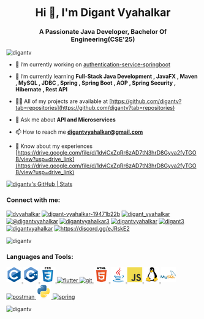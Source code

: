 <h1 align="center">Hi 👋, I'm Digant Vyahalkar</h1>
<h3 align="center">A Passionate Java Developer, Bachelor Of Engineering(CSE'25)</h3> 

<p align="left"> <img src="https://komarev.com/ghpvc/?username=digantv&label=Profile%20views&color=0e75b6&style=flat" alt="digantv" /> </p> 

- 🔭 I’m currently working on [authentication-service-springboot](https://github.com/digantv/authentication-service-springboot)

- 🌱 I’m currently learning **Full-Stack Java Development , JavaFX , Maven , MySQL , JDBC , Spring , Spring Boot , AOP , Spring Security , Hibernate , Rest API**

- 👨‍💻 All of my projects are available at [https://github.com/digantv?tab=repositories](https://github.com/digantv?tab=repositories)

- 💬 Ask me about **API and Microservices**

- 📫 How to reach me **digantvyahalkar@gmail.com**

- 📄 Know about my experiences [https://drive.google.com/file/d/1dviCxZqRr6zAD7tN3hrD8Gyva2fyTGOB/view?usp=drive_link](https://drive.google.com/file/d/1dviCxZqRr6zAD7tN3hrD8Gyva2fyTGOB/view?usp=drive_link)

[![digantv's GitHub | Stats](https://stats.quine.sh/digantv/github?theme=dark)](http://localhost:3000?utm_source=widgets&utm_campaign=digantv)

<h3 align="left">Connect with me:</h3>
<p align="left">
<a href="https://twitter.com/dvyahalkar" target="blank"><img align="center" src="https://raw.githubusercontent.com/rahuldkjain/github-profile-readme-generator/master/src/images/icons/Social/twitter.svg" alt="dvyahalkar" height="30" width="40" /></a>
<a href="https://linkedin.com/in/digant-vyahalkar-19471b22b" target="blank"><img align="center" src="https://raw.githubusercontent.com/rahuldkjain/github-profile-readme-generator/master/src/images/icons/Social/linked-in-alt.svg" alt="digant-vyahalkar-19471b22b" height="30" width="40" /></a>
<a href="https://instagram.com/digant_vyahalkar" target="blank"><img align="center" src="https://raw.githubusercontent.com/rahuldkjain/github-profile-readme-generator/master/src/images/icons/Social/instagram.svg" alt="digant_vyahalkar" height="30" width="40" /></a>
<a href="https://www.youtube.com/channel/UCOmSQkRg50jE5Tn_hLYqkoQ" target="blank"><img align="center" src="https://raw.githubusercontent.com/rahuldkjain/github-profile-readme-generator/master/src/images/icons/Social/youtube.svg" alt="@digantvyahalkar" height="30" width="40" /></a>
<a href="https://fb.com/digantvyahalkar3" target="blank"><img align="center" src="https://raw.githubusercontent.com/rahuldkjain/github-profile-readme-generator/master/src/images/icons/Social/facebook.svg" alt="digantvyahalkar3" height="30" width="40" /></a>
<a href="https://www.hackerrank.com/digantvyahalkar" target="blank"><img align="center" src="https://raw.githubusercontent.com/rahuldkjain/github-profile-readme-generator/master/src/images/icons/Social/hackerrank.svg" alt="digantvyahalkar" height="30" width="40" /></a>
<a href="https://www.codechef.com/users/digant3" target="blank"><img align="center" src="https://cdn.jsdelivr.net/npm/simple-icons@3.1.0/icons/codechef.svg" alt="digant3" height="30" width="40" /></a>
<a href="https://www.leetcode.com/digantvyahalkar" target="blank"><img align="center" src="https://raw.githubusercontent.com/rahuldkjain/github-profile-readme-generator/master/src/images/icons/Social/leet-code.svg" alt="digantvyahalkar" height="30" width="40" /></a>
<a href="https://discord.gg/https://discord.gg/eJRskE2" target="blank"><img align="center" src="https://raw.githubusercontent.com/rahuldkjain/github-profile-readme-generator/master/src/images/icons/Social/discord.svg" alt="https://discord.gg/eJRskE2" height="30" width="40" /></a>
</p>

<p><img align="center" src="https://github-readme-streak-stats.herokuapp.com/?user=digantv&" alt="digantv" /></p>

<h3 align="left">Languages and Tools:</h3>
<p align="left"> <a href="https://www.cprogramming.com/" target="_blank" rel="noreferrer"> <img src="https://raw.githubusercontent.com/devicons/devicon/master/icons/c/c-original.svg" alt="c" width="40" height="40"/> </a> <a href="https://www.w3schools.com/cpp/" target="_blank" rel="noreferrer"> <img src="https://raw.githubusercontent.com/devicons/devicon/master/icons/cplusplus/cplusplus-original.svg" alt="cplusplus" width="40" height="40"/> </a> <a href="https://www.w3schools.com/css/" target="_blank" rel="noreferrer"> <img src="https://raw.githubusercontent.com/devicons/devicon/master/icons/css3/css3-original-wordmark.svg" alt="css3" width="40" height="40"/> </a> <a href="https://flutter.dev" target="_blank" rel="noreferrer"> <img src="https://www.vectorlogo.zone/logos/flutterio/flutterio-icon.svg" alt="flutter" width="40" height="40"/> </a> <a href="https://git-scm.com/" target="_blank" rel="noreferrer"> <img src="https://www.vectorlogo.zone/logos/git-scm/git-scm-icon.svg" alt="git" width="40" height="40"/> </a> <a href="https://www.w3.org/html/" target="_blank" rel="noreferrer"> <img src="https://raw.githubusercontent.com/devicons/devicon/master/icons/html5/html5-original-wordmark.svg" alt="html5" width="40" height="40"/> </a> <a href="https://www.java.com" target="_blank" rel="noreferrer"> <img src="https://raw.githubusercontent.com/devicons/devicon/master/icons/java/java-original.svg" alt="java" width="40" height="40"/> </a> <a href="https://developer.mozilla.org/en-US/docs/Web/JavaScript" target="_blank" rel="noreferrer"> <img src="https://raw.githubusercontent.com/devicons/devicon/master/icons/javascript/javascript-original.svg" alt="javascript" width="40" height="40"/> </a> <a href="https://www.linux.org/" target="_blank" rel="noreferrer"> <img src="https://raw.githubusercontent.com/devicons/devicon/master/icons/linux/linux-original.svg" alt="linux" width="40" height="40"/> </a> <a href="https://www.mysql.com/" target="_blank" rel="noreferrer"> <img src="https://raw.githubusercontent.com/devicons/devicon/master/icons/mysql/mysql-original-wordmark.svg" alt="mysql" width="40" height="40"/> </a> <a href="https://postman.com" target="_blank" rel="noreferrer"> <img src="https://www.vectorlogo.zone/logos/getpostman/getpostman-icon.svg" alt="postman" width="40" height="40"/> </a> <a href="https://www.python.org" target="_blank" rel="noreferrer"> <img src="https://raw.githubusercontent.com/devicons/devicon/master/icons/python/python-original.svg" alt="python" width="40" height="40"/> </a> <a href="https://spring.io/" target="_blank" rel="noreferrer"> <img src="https://www.vectorlogo.zone/logos/springio/springio-icon.svg" alt="spring" width="40" height="40"/> </a> </p>

<p><img align="center" src="https://github-readme-stats.vercel.app/api/top-langs?username=digantv&show_icons=true&locale=en&layout=compact" alt="digantv" /></p>
         
         
         
         
         
         
         
         
         
         
         
         
         
         
         
         

